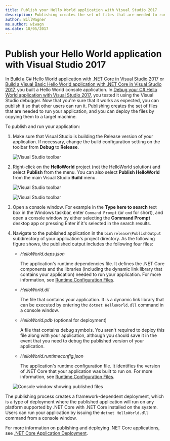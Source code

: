 ```yaml
---
title: Publish your Hello World application with Visual Studio 2017
description: Publishing creates the set of files that are needed to run your application.
author: BillWagner
ms.author: wiwagn
ms.date: 10/05/2017
---
```

# Publish your Hello World application with Visual Studio 2017

In [Build a C# Hello World application with .NET Core in Visual Studio 2017](with-visual-studio.md) or [Build a Visual Basic Hello World application with .NET Core in Visual Studio 2017](vb-with-visual-studio.md), you built a Hello World console application. In [Debug your C# Hello World application with Visual Studio 2017](debugging-with-visual-studio.md), you tested it using the Visual Studio debugger. Now that you're sure that it works as expected, you can publish it so that other users can run it. Publishing creates the set of files that are needed to run your application, and you can deploy the files by copying them to a target machine.

To publish and run your application: 

1. Make sure that Visual Studio is building the Release version of your application. If necessary, change the build configuration setting on the toolbar from **Debug** to **Release**.

   ![Visual Studio toolbar](media/publishing-with-visual-studio/toolbar.png)

1. Right-click on the **HelloWorld** project (not the HelloWorld solution) and select **Publish** from the menu. You can also select **Publish HelloWorld** from the main Visual Studio **Build** menu.

   ![Visual Studio toolbar](media/publishing-with-visual-studio/publish1.png)


   ![Visual Studio toolbar](media/publishing-with-visual-studio/publishwindow.png)

1. Open a console window. For example in the **Type here to search** text box in the Windows taskbar, enter `Command Prompt` (or `cmd` for short), and open a console window by either selecting the **Command Prompt** desktop app or pressing Enter if it's selected in the search results.

1. Navigate to the published application in the `bin\release\PublishOutput` subdirectory of your application's project directory. As the following figure shows, the published output includes the following four files:

      * *HelloWorld.deps.json*

         The application's runtime dependencies file. It defines the .NET Core components and the libraries (including the dynamic link library that contains your application) needed to run your application. For more information, see [Runtime Configuration Files](https://github.com/dotnet/cli/blob/85ca206d84633d658d7363894c4ea9d59e515c1a/Documentation/specs/runtime-configuration-file.md).
 
      * *HelloWorld.dll*

         The file that contains your application. It is a dynamic link library that can be executed by entering the `dotnet HelloWorld.dll` command in a console window. 

      * *HelloWorld.pdb* (optional for deployment)

         A file that contains debug symbols. You aren't required to deploy this file along with your application, although you should save it in the event that you need to debug the published version of your application.

      * *HelloWorld.runtimeconfig.json*

         The application's runtime configuration file. It identifies the version of .NET Core that your application was built to run on. For more information, see [Runtime Configuration Files](https://github.com/dotnet/cli/blob/85ca206d84633d658d7363894c4ea9d59e515c1a/Documentation/specs/runtime-configuration-file.md).  

   ![Console window showing published files](media/publishing-with-visual-studio/publishedfiles.png)

The publishing process creates a framework-dependent deployment, which is a type of deployment where the published application will run on any platform supported by .NET Core with .NET Core installed on the system. Users can run your application by issuing the `dotnet HelloWorld.dll` command from a console window.

For more information on publishing and deploying .NET Core applications, see [.NET Core Application Deployment](../../core/deploying/index.md).
